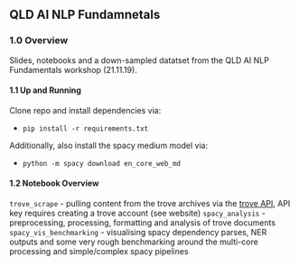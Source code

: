 ## QLD AI NLP Fundamnetals
### 1.0 Overview
Slides, notebooks and a down-sampled datatset from the QLD AI NLP Fundamentals workshop (21.11.19). 

#### 1.1 Up and Running
Clone repo and install dependencies via:
* `pip install -r requirements.txt`

Additionally, also install the spacy medium model via:
* `python -m spacy download en_core_web_md`

#### 1.2 Notebook Overview
`trove_scrape` - pulling content from the trove archives via the [trove API](https://trove.nla.gov.au/), API key requires creating a trove account (see website)
`spacy_analysis` - preprocessing, processing, formatting and analysis of trove documents
`spacy_vis_benchmarking` - visualising spacy dependency parses, NER outputs and some very rough benchmarking around the multi-core processing and simple/complex spacy pipelines